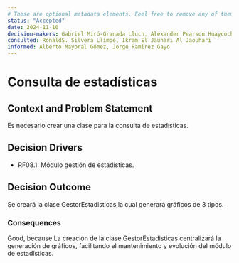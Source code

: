 ```yaml
---
# These are optional metadata elements. Feel free to remove any of them.
status: "Accepted"
date: 2024-11-10
decision-makers: Gabriel Miró-Granada Lluch, Alexander Pearson Huaycochea
consulted: RonaldS. Silvera Llimpe, Ikram El Jauhari Al Jaouhari
informed: Alberto Mayoral Gómez, Jorge Ramirez Gayo
---
```


# Consulta de estadísticas

## Context and Problem Statement

Es necesario crear una clase para la consulta de estadísticas.

<!-- This is an optional element. Feel free to remove. -->
## Decision Drivers

* RF08.1: Módulo gestión de estadísticas.

## Decision Outcome

Se creará la clase GestorEstadisticas,la cual generará gráficos de 3 tipos.

### Consequences

Good, because La creación de la clase GestorEstadisticas centralizará la generación de gráficos, facilitando el mantenimiento y evolución del módulo de estadísticas.
